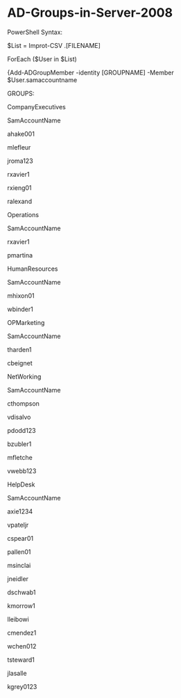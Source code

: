 # AD-Groups-in-Server-2008
PowerShell Syntax:

$List = Improt-CSV .\[FILENAME]

ForEach ($User in $List)

{Add-ADGroupMember -identity [GROUPNAME] -Member $User.samaccountname


GROUPS:



CompanyExecutives

SamAccountName

ahake001

mlefleur

jroma123

rxavier1

rxieng01

ralexand



Operations

SamAccountName

rxavier1

pmartina



HumanResources

SamAccountName

mhixon01

wbinder1



OPMarketing

SamAccountName

tharden1

cbeignet



NetWorking

SamAccountName

cthompson

vdisalvo

pdodd123

bzubler1

mfletche

vwebb123



HelpDesk

SamAccountName

axie1234

vpateljr

cspear01

pallen01

msinclai

jneidler

dschwab1

kmorrow1

lleibowi

cmendez1

wchen012

tsteward1

jlasalle

kgrey0123
